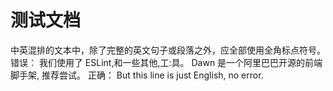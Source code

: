 # 测试文档

中英混排的文本中，除了完整的英文句子或段落之外，应全部使用全角标点符号。
错误：
我们使用了 ESLint,和一些其他,工:具。
Dawn 是一个阿里巴巴开源的前端脚手架, 推荐尝试。
正确：
But this line is just English, no error.
